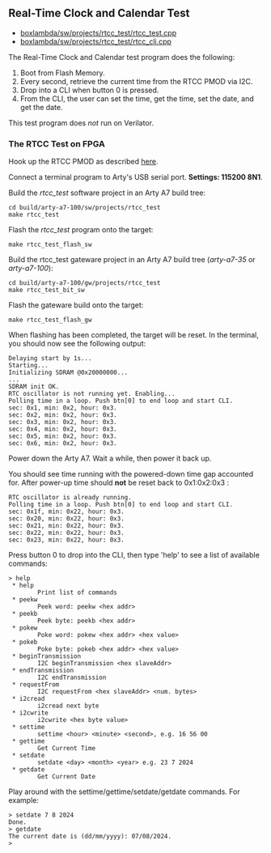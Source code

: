 ## Real-Time Clock and Calendar Test

- [boxlambda/sw/projects/rtcc_test/rtcc_test.cpp](https://github.com/epsilon537/boxlambda/blob/master/sw/projects/rtcc_test/rtcc_test.cpp)
- [boxlambda/sw/projects/rtcc_test/rtcc_cli.cpp](https://github.com/epsilon537/boxlambda/blob/master/sw/projects/rtcc_test/rtcc_cli.cpp)

The Real-Time Clock and Calendar test program does the following:

1. Boot from Flash Memory.
2. Every second, retrieve the current time from the RTCC PMOD via I2C.
3. Drop into a CLI when button 0 is pressed.
4. From the CLI, the user can set the time, get the time, set the date, and get the date.

This test program does *not* run on Verilator.

### The RTCC Test on FPGA

Hook up the RTCC PMOD as described [here](pmods.md#rtcc-pmod).

Connect a terminal program to Arty's USB serial port. **Settings: 115200 8N1**.

Build the *rtcc_test* software project in an Arty A7 build tree:
```
cd build/arty-a7-100/sw/projects/rtcc_test
make rtcc_test
```
Flash the *rtcc_test* program onto the target:
```
make rtcc_test_flash_sw
```
Build the rtcc_test gateware project in an Arty A7 build tree (*arty-a7-35* or *arty-a7-100*):
```
cd build/arty-a7-100/gw/projects/rtcc_test
make rtcc_test_bit_sw
```
Flash the gateware build onto the target:
```
make rtcc_test_flash_gw
```
When flashing has been completed, the target will be reset. In the terminal, you should now see the following output:

```
Delaying start by 1s...
Starting...
Initializing SDRAM @0x20000000...
...
SDRAM init OK.
RTC oscillator is not running yet. Enabling...
Polling time in a loop. Push btn[0] to end loop and start CLI.
sec: 0x1, min: 0x2, hour: 0x3.
sec: 0x2, min: 0x2, hour: 0x3.
sec: 0x3, min: 0x2, hour: 0x3.
sec: 0x4, min: 0x2, hour: 0x3.
sec: 0x5, min: 0x2, hour: 0x3.
sec: 0x6, min: 0x2, hour: 0x3.

```

Power down the Arty A7. Wait a while, then power it back up.

You should see time running with the powered-down time gap accounted for. After power-up time should **not** be reset back to 0x1:0x2:0x3 :

```
RTC oscillator is already running.
Polling time in a loop. Push btn[0] to end loop and start CLI.
sec: 0x1f, min: 0x22, hour: 0x3.
sec: 0x20, min: 0x22, hour: 0x3.
sec: 0x21, min: 0x22, hour: 0x3.
sec: 0x22, min: 0x22, hour: 0x3.
sec: 0x23, min: 0x22, hour: 0x3.
```

Press button 0 to drop into the CLI, then type 'help' to see a list of available commands:

```
> help
 * help
        Print list of commands
 * peekw
        Peek word: peekw <hex addr>
 * peekb
        Peek byte: peekb <hex addr>
 * pokew
        Poke word: pokew <hex addr> <hex value>
 * pokeb
        Poke byte: pokeb <hex addr> <hex value>
 * beginTransmission
        I2C beginTransmission <hex slaveAddr>
 * endTransmission
        I2C endTransmission
 * requestFrom
        I2C requestFrom <hex slaveAddr> <num. bytes>
 * i2cread
        i2cread next byte
 * i2cwrite
        i2cwrite <hex byte value>
 * settime
        settime <hour> <minute> <second>, e.g. 16 56 00
 * gettime
        Get Current Time
 * setdate
        setdate <day> <month> <year> e.g. 23 7 2024
 * getdate
        Get Current Date
```

Play around with the settime/gettime/setdate/getdate commands. For example:

```
> setdate 7 8 2024
Done.
> getdate
The current date is (dd/mm/yyyy): 07/08/2024.
>
```

